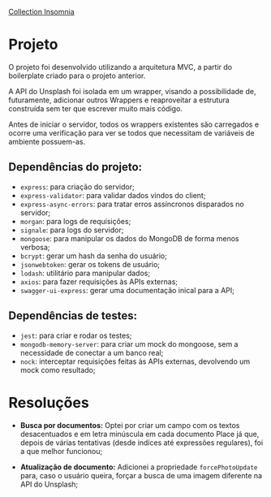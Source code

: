 <a href="./dist/collection-insomnia.json">Collection Insomnia</a>

# Projeto
O projeto foi desenvolvido utilizando a arquitetura MVC, a partir do boilerplate criado para o projeto anterior.

A API do Unsplash foi isolada em um wrapper, visando a possibilidade de, futuramente, adicionar outros Wrappers e reaproveitar a estrutura construída sem ter que escrever muito mais código.

Antes de iniciar o servidor, todos os wrappers existentes são carregados e ocorre uma verificação para ver se todos que necessitam de variáveis de ambiente possuem-as.

## Dependências do projeto:
* `express`: para criação do servidor;
* `express-validator`: para validar dados vindos do client;
* `express-async-errors`: para tratar erros assíncronos disparados no servidor;
* `morgan`: para logs de requisições;
* `signale`: para logs do servidor;
* `mongoose`: para manipular os dados do MongoDB de forma menos verbosa;
* `bcrypt`: gerar um hash da senha do usuário;
* `jsonwebtoken`: gerar os tokens de usuário;
* `lodash`: utilitário para manipular dados;
* `axios`: para fazer requisições às APIs externas;
* `swagger-ui-express`: gerar uma documentação inical para a API;

## Dependências de testes:
* `jest`: para criar e rodar os testes;
* `mongodb-memory-server`: para criar um mock do mongoose, sem a necessidade de conectar a um banco real;
* `nock`: interceptar requisições feitas às APIs externas, devolvendo um mock como resultado;


# Resoluções
* **Busca por documentos:**
Optei por criar um campo com os textos desacentuados e em  letra minúscula em cada documento Place já que, depois de várias tentativas (desde indíces até expressões regulares), foi a que melhor funcionou;

* **Atualização de documento:**
Adicionei a propriedade `forcePhotoUpdate` para, caso o usuário queira, forçar a busca de uma imagem diferente na API do Unsplash;
